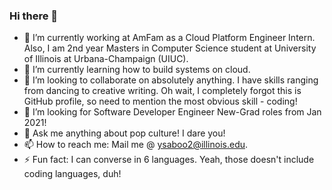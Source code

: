 ### Hi there 👋

<!--
**yashsaboo/yashsaboo** is a ✨ _special_ ✨ repository because its `README.md` (this file) appears on your GitHub profile.
-->
- 🔭 I’m currently working at AmFam as a Cloud Platform Engineer Intern. Also, I am 2nd year Masters in Computer Science student at University of Illinois at Urbana-Champaign (UIUC).
- 🌱 I’m currently learning how to build systems on cloud.
- 👯 I’m looking to collaborate on absolutely anything. I have skills ranging from dancing to creative writing. Oh wait, I completely forgot this is GitHub profile, so need to mention the most obvious skill - coding!
- 🤔 I’m looking for Software Developer Engineer New-Grad roles from Jan 2021!
- 💬 Ask me anything about pop culture! I dare you!
- 📫 How to reach me: Mail me @ ysaboo2@illinois.edu.
- ⚡ Fun fact: I can converse in 6 languages. Yeah, those doesn't include coding languages, duh!
